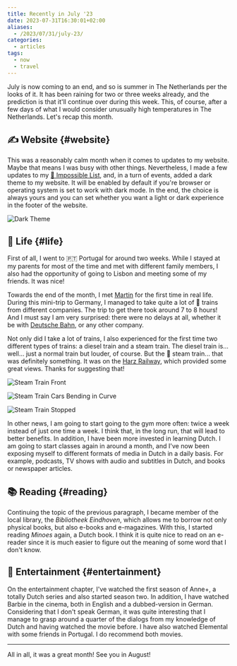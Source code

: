 ```yaml
---
title: Recently in July '23
date: 2023-07-31T16:30:01+02:00
aliases:
  - /2023/07/31/july-23/
categories:
  - articles
tags:
  - now
  - travel
---
```


July is now coming to an end, and so is summer in The Netherlands per the looks of it. It has been
raining for two or three weeks already, and the prediction is that it'll continue over during this week.
This, of course, after a few days of what I would consider unusually high temperatures in The Netherlands.
Let's recap this month.

<!--more-->

## ✍️ Website {#website}

This was a reasonably calm month when it comes to updates to my website. Maybe that means I was busy
with other things. Nevertheless, I made a few updates to my [🚀 Impossible List](/impossible-list/), and,
in a turn of events, added a dark theme to my website. It will be enabled by default if you're browser
or operating system is set to work with dark mode. In the end, the choice is always yours and you can
set whether you want a light or dark experience in the footer of the website.

![Dark Theme](cdn:/2023-07-website-dark-theme?class=fw)

## 🍄 Life {#life}

First of all, I went to 🇵🇹 Portugal for around two weeks. While I stayed at my parents for most of the time
and met with different family members, I also had the opportunity of going to Lisbon and meeting some of my friends.
It was nice!

Towards the end of the month, I met [Martin](https://mew.tv/) for the first time in real life. During this mini-trip
to Germany, I managed to take quite a lot of 🚝 trains from different companies. The trip to get there took around 7 to 8 hours!
And I must say I am very surprised: there were no delays at all, whether it be with
[Deutsche Bahn](/2023/02/26/a-deutsche-bahn-tale-on-ice/), or any other company.

Not only did I take a lot of trains, I also experienced for the first time two different types of trains:
a diesel train and a steam train. The diesel train is... well... just a normal train but louder, of course.
But the 🚂 steam train... that was definitely something. It was on the [Harz Railway](https://en.wikipedia.org/wiki/Harz_Railway),
which provided some great views. Thanks for suggesting that!

<div class='fg fw' style='grid-template-columns: repeat(3, 1fr);'>

![](cdn:/2023-07-steam-train-01 "Steam Train Front")

![](cdn:/2023-07-steam-train-02 "Steam Train Cars Bending in Curve")

![](cdn:/2023-07-steam-train-03 "Steam Train Stopped")

</div>

In other news, I am going to start going to the gym more often: twice a week instead of just one time a week.
I think that, in the long run, that will lead to better benefits. In addition, I have been more invested in learning
Dutch. I am going to start classes again in around a month, and I've now been exposing myself to different
formats of media in Dutch in a daily basis. For example, podcasts, TV shows with audio and subtitles in Dutch,
and books or newspaper articles.

## 📚 Reading {#reading}

Continuing the topic of the previous paragraph, I became member of the local library, the *Bibliotheek Eindhoven*,
which allows me to borrow not only physical books, but also e-books and e-magazines. With this, I started reading
*Minoes* again, a Dutch book. I think it is quite nice to read on an e-reader since it is much easier to figure out
the meaning of some word that I don't know.

## 🍿 Entertainment {#entertainment}

On the entertainment chapter, I've watched the first season of Anne+, a totally Dutch series and also
started season two. In addition, I have watched Barbie in the cinema, both in English and a dubbed-version
in German. Considering that I don't speak German, it was quite interesting that I manage to grasp around a
quarter of the dialogs from my knowledge of Dutch and having watched the movie before. I have also watched Elemental
with some friends in Portugal. I do recommend both movies.

<hr>

All in all, it was a great month! See you in August!
